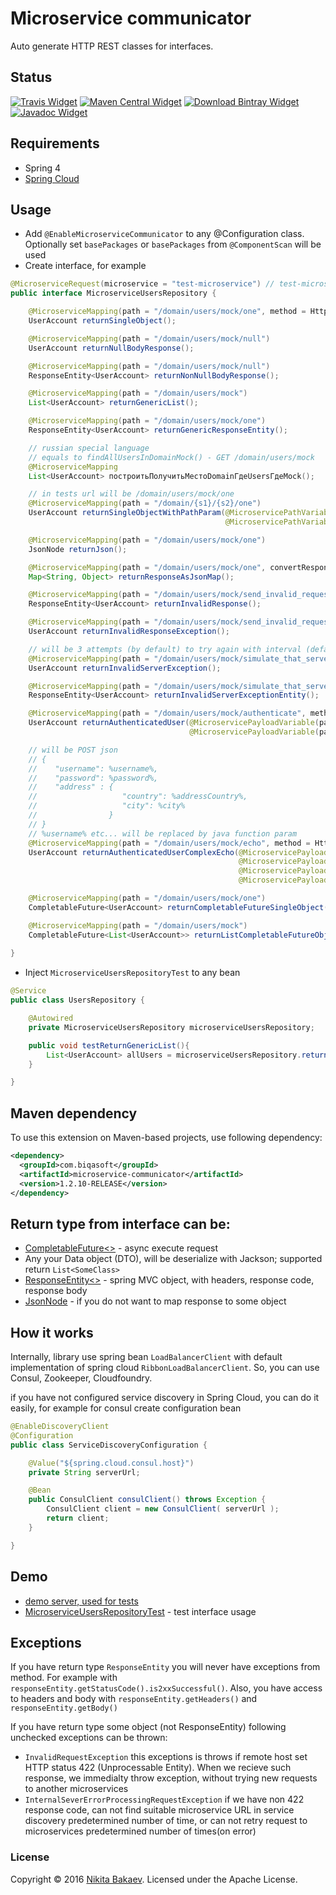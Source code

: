 # Microservice communicator

Auto generate HTTP REST classes for interfaces.

## Status
[![Travis Widget]][Travis] [![Maven Central Widget]][Maven Central]  [![Download Bintray Widget]][Download Bintray] [![Javadoc Widget]][Javadoc]

[Travis]: https://travis-ci.org/biqasoft/microservice-communicator
[Travis Widget]: https://travis-ci.org/biqasoft/microservice-communicator.svg?branch=master
[Maven Central]: https://mvnrepository.com/artifact/com.biqasoft/microservice-communicator
[Maven Central Widget]: https://img.shields.io/maven-central/v/com.biqasoft/microservice-communicator.svg
[Download Bintray]: https://bintray.com/biqasoft/maven/microservice-communicator/_latestVersion
[Download Bintray Widget]: https://api.bintray.com/packages/biqasoft/maven/microservice-communicator/images/download.svg
[Javadoc]: http://www.javadoc.io/doc/com.biqasoft/microservice-communicator
[Javadoc Widget]: https://javadoc-emblem.rhcloud.com/doc/com.biqasoft/microservice-communicator/badge.svg


## Requirements
 - Spring 4
 - [Spring Cloud](http://projects.spring.io/spring-cloud/)

## Usage
 - Add `@EnableMicroserviceCommunicator` to any @Configuration class. Optionally set `basePackages` or `basePackages` from `@ComponentScan` will be used
 - Create interface, for example
 
```java
@MicroserviceRequest(microservice = "test-microservice") // test-microservice is id in service discovery
public interface MicroserviceUsersRepository {

    @MicroserviceMapping(path = "/domain/users/mock/one", method = HttpMethod.GET)// HTTP GET - default, you can leave it
    UserAccount returnSingleObject();

    @MicroserviceMapping(path = "/domain/users/mock/null")
    UserAccount returnNullBodyResponse();

    @MicroserviceMapping(path = "/domain/users/mock/null")
    ResponseEntity<UserAccount> returnNonNullBodyResponse();

    @MicroserviceMapping(path = "/domain/users/mock")
    List<UserAccount> returnGenericList();

    @MicroserviceMapping(path = "/domain/users/mock/one")
    ResponseEntity<UserAccount> returnGenericResponseEntity();

    // russian special language
    // equals to findAllUsersInDomainMock() - GET /domain/users/mock
    @MicroserviceMapping
    List<UserAccount> построитьПолучитьМестоDomainГдеUsersГдеMock();

    // in tests url will be /domain/users/mock/one
    @MicroserviceMapping(path = "/domain/{s1}/{s2}/one")
    UserAccount returnSingleObjectWithPathParam(@MicroservicePathVariable(param = "s1") String s,
                                                @MicroservicePathVariable(param = "s2") String s2);

    @MicroserviceMapping(path = "/domain/users/mock/one")
    JsonNode returnJson();

    @MicroserviceMapping(path = "/domain/users/mock/one", convertResponseToMap = true)
    Map<String, Object> returnResponseAsJsonMap();

    @MicroserviceMapping(path = "/domain/users/mock/send_invalid_request")
    ResponseEntity<UserAccount> returnInvalidResponse();

    @MicroserviceMapping(path = "/domain/users/mock/send_invalid_request")
    UserAccount returnInvalidResponseException();

    // will be 3 attempts (by default) to try again with interval (default 1100ms)
    @MicroserviceMapping(path = "/domain/users/mock/simulate_that_server_is_busy_and_can_not_process_current_request")
    UserAccount returnInvalidServerException();

    @MicroserviceMapping(path = "/domain/users/mock/simulate_that_server_is_busy_and_can_not_process_current_request")
    ResponseEntity<UserAccount> returnInvalidServerExceptionEntity();

    @MicroserviceMapping(path = "/domain/users/mock/authenticate", method = HttpMethod.POST, mergePayloadToObject = true)
    UserAccount returnAuthenticatedUser(@MicroservicePayloadVariable(path = "username") String username,
                                        @MicroservicePayloadVariable(path = "password") String password);

    // will be POST json
    // {
    //    "username": %username%,
    //    "password": %password%,
    //    "address" : {
    //                   "country": %addressCountry%,
    //                   "city": %city%
    //                }
    // }
    // %username% etc... will be replaced by java function param
    @MicroserviceMapping(path = "/domain/users/mock/echo", method = HttpMethod.POST, mergePayloadToObject = true)
    UserAccount returnAuthenticatedUserComplexEcho(@MicroservicePayloadVariable(path = "username") String username,
                                                   @MicroservicePayloadVariable(path = "password") String password,
                                                   @MicroservicePayloadVariable(path = "address.country") String addressCountry,
                                                   @MicroservicePayloadVariable(path = "address.city") String city);

    @MicroserviceMapping(path = "/domain/users/mock/one")
    CompletableFuture<UserAccount> returnCompletableFutureSingleObject();

    @MicroserviceMapping(path = "/domain/users/mock")
    CompletableFuture<List<UserAccount>> returnListCompletableFutureObjects();
    
}
```

 - Inject `MicroserviceUsersRepositoryTest` to any bean
```java
@Service
public class UsersRepository {

    @Autowired
    private MicroserviceUsersRepository microserviceUsersRepository;

    public void testReturnGenericList(){
        List<UserAccount> allUsers = microserviceUsersRepository.returnGenericList();
    }

}
```

## Maven dependency

To use this extension on Maven-based projects, use following dependency:

```xml
<dependency>
  <groupId>com.biqasoft</groupId>
  <artifactId>microservice-communicator</artifactId>
  <version>1.2.10-RELEASE</version>
</dependency>
```
 
## Return type from interface can be:
 - [CompletableFuture<>](https://docs.oracle.com/javase/8/docs/api/java/util/concurrent/CompletableFuture.html) - async execute request
 - Any your Data object (DTO), will be deserialize with Jackson; supported return `List<SomeClass>`
 - [ResponseEntity<>](http://docs.spring.io/spring/docs/current/javadoc-api/org/springframework/http/ResponseEntity.html) - spring MVC object, with headers, response code, response body
 - [JsonNode](https://fasterxml.github.io/jackson-databind/javadoc/2.2.0/com/fasterxml/jackson/databind/JsonNode.html) - if you do not want to map response to some object
 
## How it works

Internally, library use spring bean `LoadBalancerClient` with default implementation of spring cloud `RibbonLoadBalancerClient`. So, you can use Consul, Zookeeper, Cloudfoundry.
 
if you have not configured service discovery in Spring Cloud, you can do it easily, for example for consul create configuration bean 

```java
@EnableDiscoveryClient
@Configuration
public class ServiceDiscoveryConfiguration {

    @Value("${spring.cloud.consul.host}")
    private String serverUrl;

    @Bean
    public ConsulClient consulClient() throws Exception {
        ConsulClient client = new ConsulClient( serverUrl );
        return client;
    }

}
```

## Demo
 - [demo server, used for tests](https://github.com/biqasoft/microservice-communicator-demo-server)
 - [MicroserviceUsersRepositoryTest](https://github.com/biqasoft/microservice-communicator/blob/master/src/test/java/com/biqasoft/microservice/communicator/interfaceimpl/MicroserviceUsersRepositoryTest.java) - test interface usage

## Exceptions
If you have return type `ResponseEntity` you will never have exceptions from method. For example with `responseEntity.getStatusCode().is2xxSuccessful()`.
Also, you have access to headers and body with `responseEntity.getHeaders()` and `responseEntity.getBody()`

If you have return type some object (not ResponseEntity) following unchecked exceptions can be thrown:

 - `InvalidRequestException` this exceptions is throws if remote host set HTTP status 422 (Unprocessable Entity).
When we recieve such response, we immedialty throw exception, without trying new requests to another microservices
 - `InternalSeverErrorProcessingRequestException` if we have non 422 response code, can not find suitable microservice URL in service discovery predetermined number of time,
or can not retry request to microservices predetermined number of times(on error)

### License
Copyright © 2016 [Nikita Bakaev](http://nbakaev.ru). Licensed under the Apache License.
